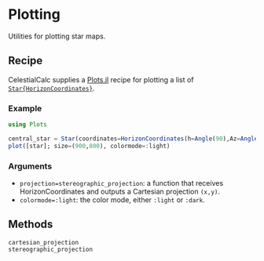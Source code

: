 # Plotting

Utilities for plotting star maps.

## Recipe

CelestialCalc supplies a [Plots.jl](https://github.com/JuliaPlots/Plots.jl) recipe for plotting a list of [`Star{HorizonCoordinates}`](@ref).

### Example

```julia
using Plots

central_star = Star(coordinates=HorizonCoordinates(h=Angle(90),Az=Angle(0)),magnitude=1.0)
plot([star]; size=(900,800), colormode=:light)
```

### Arguments

- `projection=stereographic_projection`: a function that receives HorizonCoordinates and outputs a Cartesian projection `(x,y)`.
- `colormode=:light`: the color mode, either `:light` or `:dark`.

## Methods

```@docs
cartesian_projection
stereographic_projection
```

